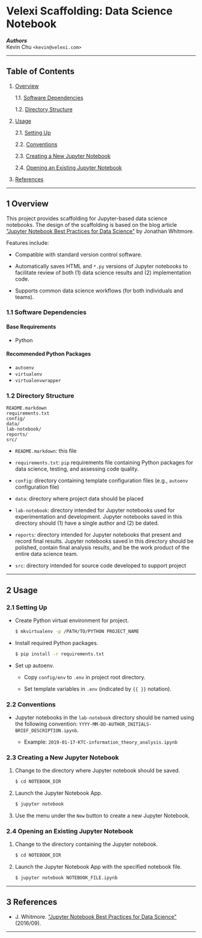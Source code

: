 Velexi Scaffolding: Data Science Notebook
=========================================

___Authors___  
Kevin Chu `<kevin@velexi.com>`

------------------------------------------------------------------------------

Table of Contents
-----------------

1. [Overview][#1]

   1.1. [Software Dependencies][#1.1]

   1.2. [Directory Structure][#1.2]

2. [Usage][#2]

   2.1. [Setting Up][#2.1]

   2.2. [Conventions][#2.2]

   2.3. [Creating a New Jupyter Notebook][#2.3]

   2.4. [Opening an Existing Jupyter Notebook][#2.4]

3. [References][#3]

------------------------------------------------------------------------------

1 Overview
----------

This project provides scaffolding for Jupyter-based data science notebooks.
The design of the scaffolding is based on the blog article
["Jupyter Notebook Best Practices for Data Science"][#whitmore-2016] by
Jonathan Whitmore.

Features include:

* Compatible with standard version control software.

* Automatically saves HTML and `*.py` versions of Jupyter notebooks to
  facilitate review of both (1) data science results and (2) implementation
  code.

* Supports common data science workflows (for both individuals and teams).

### 1.1 Software Dependencies

#### Base Requirements

* Python

#### Recommended Python Packages ####

* `autoenv`
* `virtualenv`
* `virtualenvwrapper`

### 1.2 Directory Structure

    README.markdown
    requirements.txt
    config/
    data/
    lab-notebook/
    reports/
    src/

* `README.markdown`: this file

* `requirements.txt`: `pip` requirements file containing Python packages for
  data science, testing, and assessing code quality.

* `config`: directory containing template configuration files (e.g., `autoenv`
  configuration file)

* `data`: directory where project data should be placed

* `lab-notebook`: directory intended for Jupyter notebooks used for
  experimentation and development. Jupyter notebooks saved in this directory
  should (1) have a single author and (2) be dated.

* `reports`: directory intended for Jupyter notebooks that present and record
  final results. Jupyter notebooks saved in this directory should be polished,
  contain final analysis results, and be the work product of the entire data
  science team.

* `src`: directory intended for source code developed to support project

------------------------------------------------------------------------------

2 Usage
-------

### 2.1 Setting Up

* Create Python virtual environment for project.

    ```bash
    $ mkvirtualenv -p /PATH/TO/PYTHON PROJECT_NAME
    ```

* Install required Python packages.

    ```bash
    $ pip install -r requirements.txt
    ```

* Set up autoenv.

  - Copy `config/env` to `.env` in project root directory.

  - Set template variables in `.env` (indicated by `{{ }}` notation).

### 2.2 Conventions

* Jupyter notebooks in the `lab-notebook` directory should be named using the
  following convention: `YYYY-MM-DD-AUTHOR_INITIALS-BRIEF_DESCRIPTION.ipynb`.

    * Example: `2019-01-17-KTC-information_theory_analysis.ipynb`

### 2.3 Creating a New Jupyter Notebook

1. Change to the directory where Jupyter notebook should be saved.

    ```bash
    $ cd NOTEBOOK_DIR
    ```

2. Launch the Jupyter Notebook App.

    ```bash
    $ jupyter notebook
    ```

3. Use the menu under the `New` button to create a new Jupyter Notebook.

### 2.4 Opening an Existing Jupyter Notebook

1. Change to the directory containing the Jupyter notebook.

    ```bash
    $ cd NOTEBOOK_DIR
    ```

2. Launch the Jupyter Notebook App with the specified notebook file.

    ```bash
    $ jupyter notebook NOTEBOOK_FILE.ipynb
    ```

------------------------------------------------------------------------------

3 References
------------

* J. Whitmore.
  ["Jupyter Notebook Best Practices for Data Science"][#whitmore-2016]
  (2016/09).

------------------------------------------------------------------------------

[-----------------------------INTERNAL LINKS-----------------------------]: #

[#1]: #1-overview
[#1.1]: #1-1-software-dependencies
[#1.2]: #1-2-directory-structure

[#2]: #2-usage
[#2.1]: #2-1-setting-up
[#2.2]: #2-2-conventions
[#2.3]: #2-3-creating-a-new-jupyter-notebook
[#2.4]: #2-4-opening-an-existing-jupyter-notebook

[#3]: #3-references

[-----------------------------EXTERNAL LINKS-----------------------------]: #
[#whitmore-2016]:
  https://www.svds.com/tbt-jupyter-notebook-best-practices-data-science/
